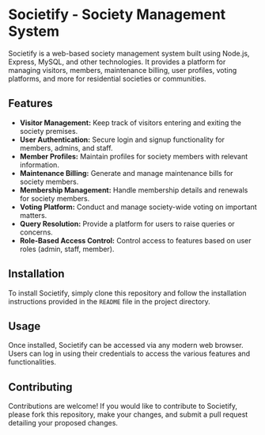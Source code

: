 # Societify - Society Management System
Societify is a web-based society management system built using Node.js, Express, MySQL, and other technologies. It provides a platform for managing visitors, members, maintenance billing, user profiles, voting platforms, and more for residential societies or communities.

## Features
- **Visitor Management:** Keep track of visitors entering and exiting the society premises.
- **User Authentication:** Secure login and signup functionality for members, admins, and staff.
- **Member Profiles:** Maintain profiles for society members with relevant information.
- **Maintenance Billing:** Generate and manage maintenance bills for society members.
- **Membership Management:** Handle membership details and renewals for society members.
- **Voting Platform:** Conduct and manage society-wide voting on important matters.
- **Query Resolution:** Provide a platform for users to raise queries or concerns.
- **Role-Based Access Control:** Control access to features based on user roles (admin, staff, member).

## Installation

To install Societify, simply clone this repository and follow the installation instructions provided in the `README` file in the project directory.

## Usage

Once installed, Societify can be accessed via any modern web browser. Users can log in using their credentials to access the various features and functionalities.

## Contributing

Contributions are welcome! If you would like to contribute to Societify, please fork this repository, make your changes, and submit a pull request detailing your proposed changes.
